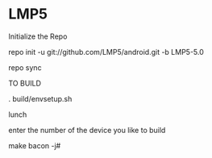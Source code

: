 LMP5
=======

Initialize the Repo

repo init -u git://github.com/LMP5/android.git -b LMP5-5.0

repo sync

TO BUILD

. build/envsetup.sh

lunch

enter the number of the device you like to build

make bacon -j#

